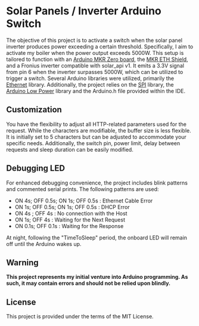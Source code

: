 # Solar Panels / Inverter Arduino Switch

The objective of this project is to activate a switch when the solar panel inverter produces power exceeding a certain threshold. Specifically, I aim to activate my boiler when the power output exceeds 5000W. This setup is tailored to function with an [Arduino MKR Zero board](https://docs.arduino.cc/hardware/mkr-zero/), the [MKR ETH Shield](https://docs.arduino.cc/hardware/mkr-eth-shield/), and a Fronius inverter compatible with solar_api v1. It emits a 3.3V signal from pin 6 when the inverter surpasses 5000W, which can be utilized to trigger a switch.
Several Arduino libraries were utilized, primarily the [Ethernet](https://www.arduino.cc/reference/en/libraries/ethernet/) library. Additionally, the project relies on the [SPI](https://www.arduino.cc/reference/en/language/functions/communication/spi/) library, the [Arduino Low Power](https://www.arduino.cc/reference/en/libraries/arduino-low-power/) library and the Arduino.h file provided within the IDE.

## Customization

You have the flexibility to adjust all HTTP-related parameters used for the request. While the characters are modifiable, the buffer size is less flexible. It is initially set to 5 characters but can be adjusted to accommodate your specific needs. Additionally, the switch pin, power limit, delay between requests and sleep duration can be easily modified.

## Debugging LED

For enhanced debugging convenience, the project includes blink patterns and commented serial prints. The following patterns are used:

- ON 4s; OFF 0.5s; ON 1s; OFF 0.5s  : Ethernet Cable Error
- ON 1s; OFF 0.5s; ON 1s; OFF 0.5s  : DHCP Error
- ON 4s ; OFF 4s                    : No connection with the Host
- ON 1s; OFF 4s                     : Waiting for the Next Request
- ON 0.1s; OFF 0.1s                 : Waiting for the Response

At night, following the "TimeToSleep" period, the onboard LED will remain off until the Arduino wakes up.

## Warning

**This project represents my initial venture into Arduino programming. As such, it may contain errors and should not be relied upon blindly.**

## License

This project is provided under the terms of the MIT License.

